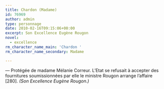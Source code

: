 ```yaml
---
title: Chardon (Madame)
id: 76969
author: admin
type: personnage
date: 2010-02-16T09:15:06+00:00
excerpt: Son Excellence Eugène Rougon
novel:
  - excellence
rm_character_name_main: 'Chardon '
rm_character_name_secondary: Madame

---
```

— Protégée de madame Mélanie Correur. L&rsquo;Etat se refusait à accepter des fournitures soumissionnées par elle le ministre Rougon arrange l&rsquo;affaire [280]. _(Son Excellence Eugène Rougon.)_